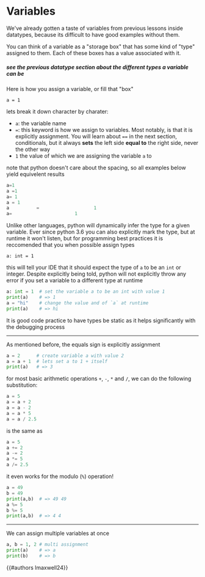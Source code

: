 # Variables

We've already gotten a taste of variables from previous lessons inside datatypes, because its difficult to have good examples without them.


You can think of a variable as a "storage box" that has some kind of "type" assigned to them. Each of these boxes has a value associated with it. 

 ##### *see the previous datatype section about the different types a variable can be*

Here is how you assign a variable, or fill that "box"
```py,norepl
a = 1
```

lets break it down character by charater:
- `a`: the variable name
- `=`: this keyword is how we assign to variables. Most notably, is that it is explicitly assignment. You will learn about `==` in the next section, conditionals, but it always **sets** the left side **equal to** the right side, never the other way
- `1` the value of which we are assigning the variable `a` to

note that python doesn't care about the spacing,  so all examples below yield equivelent results
```py
a=1
a =1
a= 1
a = 1
a          =                    1
a=                       1
```

Unlike other languages, python will dynamically infer the type for a given variable. Ever since python 3.6 you can also explicitly mark the type, but at runtime it won't listen, but for programming best practices it is reccomended that you when possible assign types

```py,norepl
a: int = 1
```

this will tell your IDE that it should expect the type of `a` to be an `int` or integer. Despite explicitly being told, python will not explicitly throw any error if you set a variable to a different type at runtime

```py
a: int = 1  # set the variable a to be an int with value 1
print(a)    # => 1
a = "hi"    # change the value and of `a` at runtime
print(a)    # => hi
```

It is good code practice to have types be static as it helps significantly with the debugging process

---

As mentioned before, the equals sign is explicitly assignment

```py
a = 2      # create variable a with value 2
a = a + 1  # lets set a to 1 + itself
print(a)   # => 3
```

for most basic arithmetic operations `+`, `-`, `*` and `/`, we can do the following substitution:

```py
a = 5
a = a + 2
a = a - 2
a = a * 5
a = a / 2.5
```
is the same as
```py
a = 5
a += 2
a -= 2
a *= 5
a /= 2.5
```

it even works for the modulo (`%`) operation!

```py
a = 49
b = 49
print(a,b)  # => 49 49
a %= 5
b %= 5
print(a,b)  # => 4 4
```

---

We can assign multiple variables at once

```py
a, b = 1, 2 # multi assignment
print(a)    # => a
print(b)    # => b
```

{{#authors lmaxwell24}}